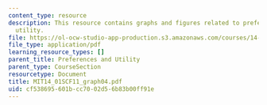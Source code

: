 ```yaml
---
content_type: resource
description: This resource contains graphs and figures related to preferences and
  utility.
file: https://ol-ocw-studio-app-production.s3.amazonaws.com/courses/14-01sc-principles-of-microeconomics-fall-2011/cf538695601bcc7002d56b83b00ff91e_MIT14_01SCF11_graph04.pdf
file_type: application/pdf
learning_resource_types: []
parent_title: Preferences and Utility
parent_type: CourseSection
resourcetype: Document
title: MIT14_01SCF11_graph04.pdf
uid: cf538695-601b-cc70-02d5-6b83b00ff91e
---
```

